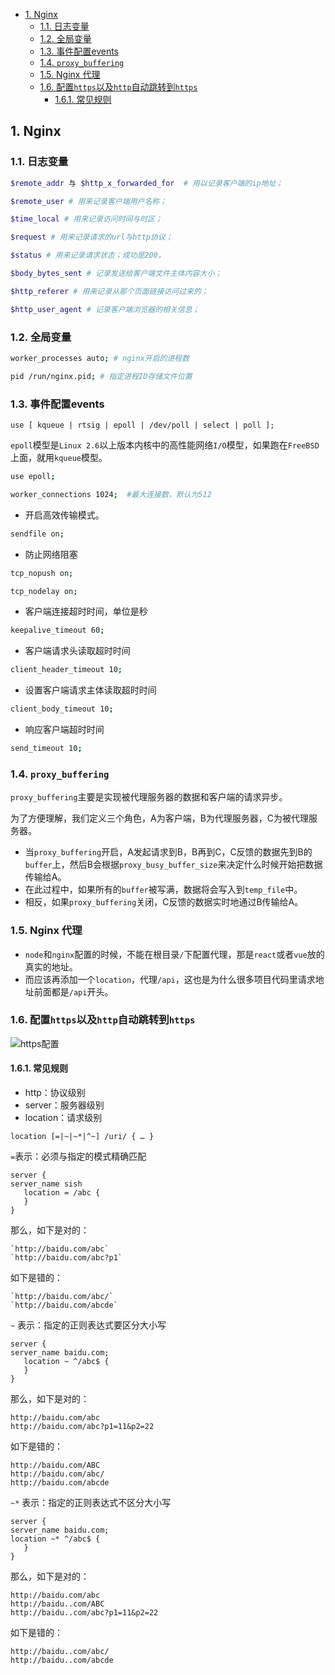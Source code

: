 - [1. Nginx](#1-nginx)
  - [1.1. 日志变量](#11-日志变量)
  - [1.2. 全局变量](#12-全局变量)
  - [1.3. 事件配置events](#13-事件配置events)
  - [1.4. `proxy_buffering`](#14-proxy_buffering)
  - [1.5. Nginx 代理](#15-nginx-代理)
  - [1.6. 配置`https`以及`http`自动跳转到`https`](#16-配置https以及http自动跳转到https)
    - [1.6.1. 常见规则](#161-常见规则)

## 1. Nginx

### 1.1. 日志变量

```bash
$remote_addr 与 $http_x_forwarded_for  # 用以记录客户端的ip地址； 

$remote_user # 用来记录客户端用户名称； 

$time_local # 用来记录访问时间与时区；

$request # 用来记录请求的url与http协议；

$status # 用来记录请求状态；成功是200， 

$body_bytes_sent # 记录发送给客户端文件主体内容大小；

$http_referer # 用来记录从那个页面链接访问过来的； 

$http_user_agent # 记录客户端浏览器的相关信息；
```

### 1.2. 全局变量

```bash
worker_processes auto; # nginx开启的进程数

pid /run/nginx.pid; # 指定进程ID存储文件位置
```

### 1.3. 事件配置events

```
use [ kqueue | rtsig | epoll | /dev/poll | select | poll ];
```
`epoll`模型是`Linux 2.6`以上版本内核中的高性能网络`I/O`模型，如果跑在`FreeBSD`上面，就用`kqueue`模型。

```bash
use epoll;

worker_connections 1024;  #最大连接数，默认为512
```
- 开启高效传输模式。
```bash
sendfile on;
```
- 防止网络阻塞

```bash
tcp_nopush on;

tcp_nodelay on; 
```

- 客户端连接超时时间，单位是秒
```bash
keepalive_timeout 60;
```
- 客户端请求头读取超时时间
```bash
client_header_timeout 10;
```
- 设置客户端请求主体读取超时时间
```bash
client_body_timeout 10;
```

- 响应客户端超时时间
```bash
send_timeout 10;
```
### 1.4. `proxy_buffering`
`proxy_buffering`主要是实现被代理服务器的数据和客户端的请求异步。

为了方便理解，我们定义三个角色，A为客户端，B为代理服务器，C为被代理服务器。

- 当`proxy_buffering`开启，A发起请求到B，B再到C，C反馈的数据先到B的`buffer`上，然后B会根据`proxy_busy_buffer_size`来决定什么时候开始把数据传输给A。
- 在此过程中，如果所有的`buffer`被写满，数据将会写入到`temp_file`中。
- 相反，如果`proxy_buffering`关闭，C反馈的数据实时地通过B传输给A。

### 1.5. Nginx 代理

- `node`和`nginx`配置的时候，不能在根目录`/`下配置代理，那是`react`或者`vue`放的真实的地址。
- 而应该再添加一个`location`，代理`/api`，这也是为什么很多项目代码里请求地址前面都是`/api`开头。



### 1.6. 配置`https`以及`http`自动跳转到`https`

![https配置](/imgs/nginx_https_config.png)



#### 1.6.1. 常见规则

- http：协议级别
- server：服务器级别
- location：请求级别

```
location [=|~|~*|^~] /uri/ { … }
```

`=`表示：必须与指定的模式精确匹配

```
server {
server_name sish
   location = /abc {
   }
}
```

那么，如下是对的：
```
`http://baidu.com/abc`
`http://baidu.com/abc?p1`
```
如下是错的：
```
`http://baidu.com/abc/`
`http://baidu.com/abcde`
```


`~` 表示：指定的正则表达式要区分大小写


```
server {
server_name baidu.com;
   location ~ ^/abc$ {
   }
}
```

那么，如下是对的：
```
http://baidu.com/abc
http://baidu.com/abc?p1=11&p2=22
```
如下是错的：
```
http://baidu.com/ABC
http://baidu.com/abc/
http://baidu.com/abcde
```


`~*` 表示：指定的正则表达式不区分大小写


```
server {
server_name baidu.com;
location ~* ^/abc$ {
   }
}
```

那么，如下是对的：
```
http://baidu.com/abc
http://baidu..com/ABC
http://baidu..com/abc?p1=11&p2=22
```
如下是错的：
```
http://baidu..com/abc/
http://baidu..com/abcde
```
